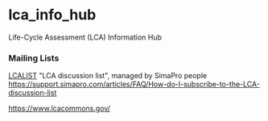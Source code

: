 # lca_info_hub
Life-Cycle Assessment (LCA) Information Hub

### Mailing Lists

[LCALIST](http://lists.pre-sustainability.com/scripts/wa-PRECBV.exe)
"LCA discussion list", managed by SimaPro people
https://support.simapro.com/articles/FAQ/How-do-I-subscribe-to-the-LCA-discussion-list


https://www.lcacommons.gov/
